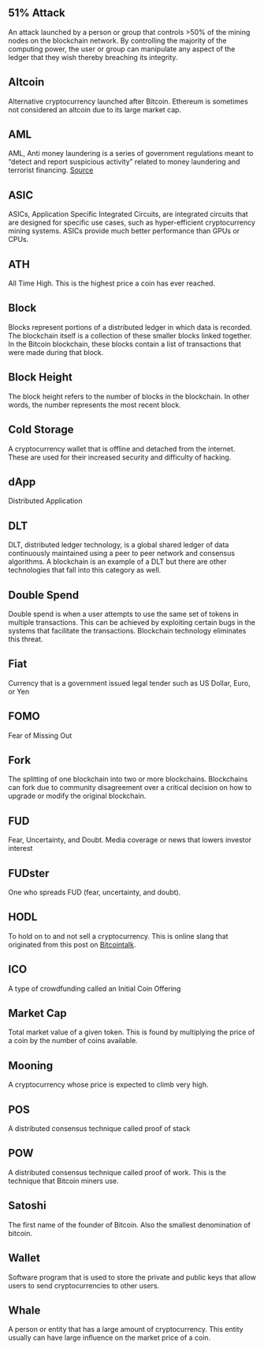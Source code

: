 ## 51% Attack
An attack launched by a person or group that controls >50% of the mining nodes on the blockchain network. By controlling the majority of the computing power, the user or group can manipulate any aspect of the ledger that they wish thereby breaching its integrity. 
## Altcoin
 Alternative cryptocurrency launched after Bitcoin. Ethereum is sometimes not considered an altcoin due to its large market cap.
## AML
AML, Anti money laundering is a series of government regulations meant to “detect and report suspicious activity” related to money laundering and terrorist financing.  [Source](http://www.finra.org/industry/aml)
## ASIC
ASICs, Application Specific Integrated Circuits, are integrated circuits that are designed for specific use cases, such as hyper-efficient cryptocurrency mining systems. ASICs provide much better performance than GPUs or CPUs. 
## ATH 
All Time High. This is the highest price a coin has ever reached.
## Block
Blocks represent portions of a distributed ledger in which data is recorded. The blockchain itself is a collection of these smaller blocks linked together. In the Bitcoin blockchain, these blocks contain a list of transactions that were made during that block.
## Block Height
The block height refers to the number of blocks in the blockchain. In other words, the number represents the most recent block.
## Cold Storage 
A cryptocurrency wallet that is offline and detached from the internet. These are used for their increased security and difficulty of hacking. 
## dApp
Distributed Application
## DLT
DLT, distributed ledger technology, is a global shared ledger of data continuously maintained using a peer to peer network and consensus algorithms. A blockchain is an example of a DLT but there are other technologies that fall into this category as well.
## Double Spend
Double spend is when a user attempts to use the same set of tokens in multiple transactions. This can be achieved by exploiting certain bugs in the systems that facilitate the transactions. Blockchain technology eliminates this threat. 
## Fiat
Currency that is a government issued legal tender such as US Dollar, Euro, or Yen
## FOMO
 Fear of Missing Out
## Fork 
The splitting of one blockchain into two or more blockchains. Blockchains can fork due to community disagreement over a critical decision on how to upgrade or modify the original blockchain.
## FUD
Fear, Uncertainty, and Doubt. Media coverage or news that lowers investor interest
## FUDster
One who spreads FUD (fear, uncertainty, and doubt).
## HODL
To hold on to and not sell a cryptocurrency. This is online slang that originated from this post on [Bitcointalk](https://bitcointalk.org/index.php?topic=375643.0).
## ICO
A type of crowdfunding called an Initial Coin Offering
## Market Cap
Total market value of a given token. This is found by multiplying the price of a coin by the number of coins available. 
## Mooning
A cryptocurrency whose price is expected to climb very high. 
## POS
A distributed consensus technique called proof of stack
## POW
A distributed consensus technique called proof of work. This is the technique that Bitcoin miners use. 
## Satoshi
The first name of the founder of Bitcoin. Also the smallest denomination of bitcoin.
## Wallet
Software program that is used to store the private and public keys that allow users to send cryptocurrencies to other users. 
## Whale
A person or entity that has a large amount of cryptocurrency. This entity usually can have large influence on the market price of a coin. 

